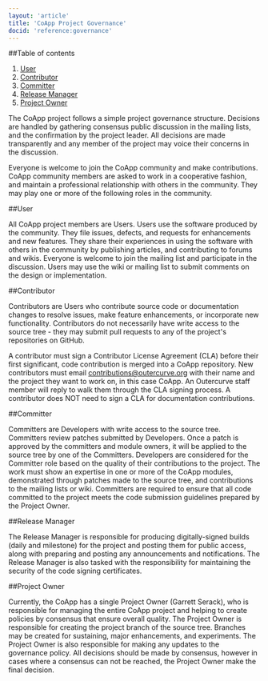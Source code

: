 ```yaml
---
layout: 'article'
title: 'CoApp Project Governance' 
docid: 'reference:governance'
---
```


##Table of contents

1. [User](#user)
2. [Contributor](#contributor)
3. [Committer](#committer)
4. [Release Manager](#release-manager)
5. [Project Owner](#project-owner)

The CoApp project follows a simple project governance structure. Decisions are handled by gathering consensus public discussion in the mailing lists, and the confirmation by the project leader. All decisions are made transparently and any member of the project may voice their concerns in the discussion.

Everyone is welcome to join the CoApp community and make contributions. CoApp community members are asked to work in a cooperative fashion, and maintain a professional relationship with others in the community. They may play one or more of the following roles in the community.

##User

All CoApp project members are Users. Users use the software produced by the community. They file issues, defects, and requests for enhancements and new features. They share their experiences in using the software with others in the community by publishing articles, and contributing to forums and wikis. Everyone is welcome to join the mailing list and participate in the discussion. Users may use the wiki or mailing list to submit comments on the design or implementation.

##Contributor

Contributors are Users who contribute source code or documentation changes to resolve issues, make feature enhancements, or incorporate new functionality. Contributors do not necessarily have write access to the source tree - they may submit pull requests to any of the project's repositories on GitHub.

A contributor must sign a Contributor License Agreement (CLA) before their first significant, code contribution is merged into a CoApp repository. New contributors must email contributions@outercurve.org with their name and the project they want to work on, in this case CoApp. An Outercurve staff member will reply to walk them through the CLA signing process. A contributor does NOT need to sign a CLA for documentation contributions.

##Committer

Committers are Developers with write access to the source tree. Committers review patches submitted by Developers. Once a patch is approved by the committers and module owners, it will be applied to the source tree by one of the Committers. Developers are considered for the Committer role based on the quality of their contributions to the project. The work must show an expertise in one or more of the CoApp modules, demonstrated through patches made to the source tree, and contributions to the mailing lists or wiki.  Committers are required to ensure that all code committed to the project meets the code submission guidelines prepared by the Project Owner.

##Release Manager

The Release Manager is responsible for producing digitally-signed builds (daily and milestone) for the project and posting them for public access, along with preparing and posting any announcements and notifications. The Release Manager is also tasked with the responsibility for maintaining the security of the code signing certificates.

##Project Owner

Currently, the CoApp has a single Project Owner (Garrett Serack), who is responsible for managing the entire CoApp project and helping to create policies by consensus that ensure overall quality. The Project Owner is responsible for creating the project branch of the source tree. Branches may be created for sustaining, major enhancements, and experiments. The Project Owner is also responsible for making any updates to the governance policy. All decisions should be made by consensus, however in cases where a consensus can not be reached, the Project Owner make the final decision.  
